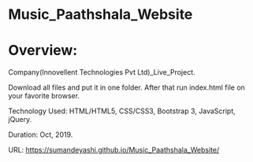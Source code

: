 # Music_Paathshala_Website

# Overview:

Company(Innovellent Technologies Pvt Ltd)_Live_Project.

Download all files and put it in one folder. After that run index.html file on your favorite browser.

Technology Used: HTML/HTML5, CSS/CSS3, Bootstrap 3, JavaScript, jQuery.

Duration: Oct, 2019.

URL: https://sumandeyashi.github.io/Music_Paathshala_Website/
